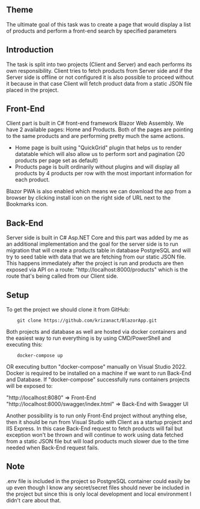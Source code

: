 ## Theme

   The ultimate goal of this task was to create a page that would display a list of products and perform a front-end search by specified parameters
   
   
## Introduction

   The task is split into two projects (Client and Server) and each performs its own responsibility. Client tries to fetch products from Server side and if the Server side is offline or not configured it is also
   possible to proceed without it because in that case Client will fetch product data from a static JSON file placed in the project.
   

## Front-End

   Client part is built in C# front-end framework Blazor Web Assembly. We have 2 available pages: Home and Products. Both of the pages are pointing to the same products and are performing
   pretty much the same actions.

   - Home page is built using "QuickGrid" plugin that helps us to render datatable which will also allow us to perform sort and pagination (20 products per page set as default)
   - Products page is built ordinarily without plugins and will display all products by 4 products per row with the most important information for each product.

   Blazor PWA is also enabled which means we can download the app from a browser by clicking install icon on the right side of URL next to the Bookmarks icon.
   
   
## Back-End

  Server side is built in C# Asp.NET Core and this part was added by me as an additional implementation and the goal for the server side is to run migration that will create a products
  table in database PostgreSQL and will try to seed table with data that we are fetching from our static JSON file. This happens immediately after the project is run and products
  are then exposed via API on a route: "http://localhost:8000/products" which is the route that's being called from our Client side.
  

## Setup

  To get the project we should clone it from GitHub:

        git clone https://github.com/krizanact/BlazorApp.git
        
  Both projects and database as well are hosted via docker containers and the easiest way to run everything is by using CMD/PowerShell and executing this:

        docker-compose up

  OR executing button "docker-compose" manually on Visual Studio 2022. Docker is required to be installed on a machine if we want to run Back-End and Database.
  If "docker-compose" successfully runs containers projects will be exposed to: 
    
   "http://localhost:8080" => Front-End
   "http://localhost:8000/swagger/index.html" => Back-End with Swagger UI

  Another possibility is to run only Front-End project without anything else, then it should be run from Visual Studio with Client as a startup project
  and IIS Express. In this case Back-End request to fetch products will fail but exception won't be thrown and will continue to work using data fetched
  from a static JSON file but will load products much slower due to the time needed when Back-End request fails.
  


## Note

  .env file is included in the project so PostgreSQL container could easily be up even though I know any secret/secret files should never be included in the
  project but since this is only local development and local environment I didn't care about that.
